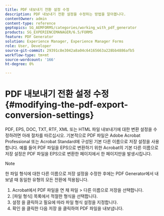 ```yaml
---
title: PDF 내보내기 전환 설정 수정
description: PDF 내보내기 전환 설정을 수정하는 방법을 알아봅니다.
contentOwner: admin
content-type: reference
geptopics: SG_AEMFORMS/categories/working_with_pdf_generator
products: SG_EXPERIENCEMANAGER/6.5/FORMS
feature: PDF Generator
solution: Experience Manager, Experience Manager Forms
role: User, Developer
source-git-commit: 29391c8e3042a8a04c64165663a228bb4886afb5
workflow-type: tm+mt
source-wordcount: '166'
ht-degree: 0%

---
```


# PDF 내보내기 전환 설정 수정 {#modifying-the-pdf-export-conversion-settings}

PDF, EPS, DOC, TXT, RTF, XML 또는 HTML 파일 내보내기에 대한 변환 설정을 수정하려면 아래 절차를 따르십시오. 기본적으로 PDF 파일은 Adobe Acrobat Professional 또는 Acrobat Standard에 구성된 기본 다른 이름으로 저장 설정을 사용합니다. 예를 들어 PDF 파일을 EPS으로 변환하기 위한 Acrobat의 기본 다른 이름으로 저장 설정은 PDF 파일을 EPS으로 변환한 페이지에서 한 페이지만을 발생시킵니다.

>[!NOTE]
>
>한 파일 형식에 대한 다른 이름으로 저장 설정을 수정한 후에는 PDF Generator에서 내보낼 때 동일한 유형의 모든 전환에 적용됩니다.

1. Acrobat에서 PDF 파일을 연 채 파일 > 다른 이름으로 저장을 선택합니다.
1. [파일 형식] 목록에서 적절한 형식을 선택합니다.
1. 설정 을 클릭하고 필요에 따라 파일 형식 설정을 지정합니다.
1. 확인 을 클릭한 다음 저장 을 클릭하여 PDF 파일을 내보냅니다.
